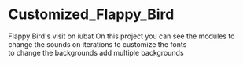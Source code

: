 # Customized_Flappy_Bird
Flappy Bird's visit on iubat
On this project you can see the modules to change the sounds on iterations
                                        to customize the fonts\
                                        to change the backgrounds
                                        add multiple backgrounds
